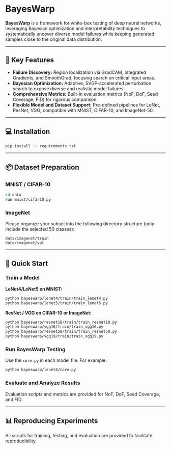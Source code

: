 # BayesWarp

**BayesWarp** is a framework for white-box testing of deep neural networks, leveraging Bayesian optimization and interpretability techniques to systematically uncover diverse model failures while keeping generated samples close to the original data distribution.

---

## 🚩 Key Features

* **Failure Discovery:**
  Region localization via GradCAM, Integrated Gradients, and SmoothGrad, focusing search on critical input areas.
* **Bayesian Optimization:**
  Adaptive, SVGP-accelerated perturbation search to expose diverse and realistic model failures.
* **Comprehensive Metrics:**
  Built-in evaluation metrics (NoF, DoF, Seed Coverage, FID) for rigorous comparison.
* **Flexible Model and Dataset Support:**
  Pre-defined pipelines for LeNet, ResNet, VGG; compatible with MNIST, CIFAR-10, and ImageNet-50.

---

## 💻 Installation

```bash
pip install -r requirements.txt
```

---

## 📦 Dataset Preparation

### MNIST / CIFAR-10

```bash
cd data
run mnist/cifar10.py
```

### ImageNet

Please organize your subset into the following directory structure (only include the selected 50 classes):

```
data/imagenet/train
data/imagenet/val
```

---

## 🚀 Quick Start

### Train a Model

**LeNet4/LeNet5 on MNIST:**

```bash
python bayeswarp/lenet4/train/train_lenet4.py
python bayeswarp/lenet5/train/train_lenet5.py
```

**ResNet / VGG on CIFAR-10 or ImageNet:**

```bash
python bayeswarp/resnet18/train/train_resnet18.py
python bayeswarp/vgg16/train/train_vgg16.py
python bayeswarp/resnet50/train/train_resnet50.py
python bayeswarp/vgg19/train/train_vgg19.py
```

### Run BayesWarp Testing

Use the `core.py` in each model file.
For example:

```bash
python bayeswarp/lenet4/core.py
```

### Evaluate and Analyze Results

Evaluation scripts and metrics are provided for NoF, DoF, Seed Coverage, and FID.

---

## 📊 Reproducing Experiments

All scripts for training, testing, and evaluation are provided to facilitate reproducibility.


